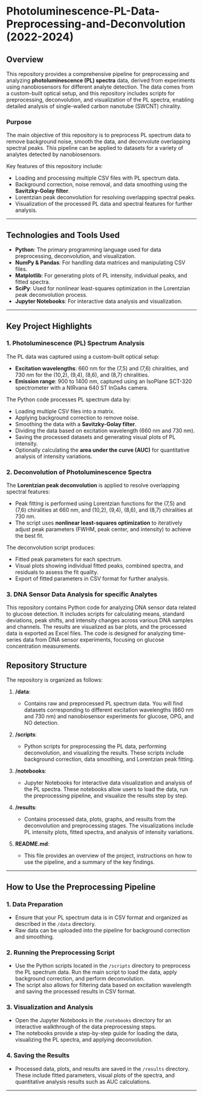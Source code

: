 # Photoluminescence-PL-Data-Preprocessing-and-Deconvolution (2022-2024)

## Overview
This repository provides a comprehensive pipeline for preprocessing and analyzing **photoluminescence (PL) spectra** data, derived from experiments using nanobiosensors for different analyte detection. The data comes from a custom-built optical setup, and this repository includes scripts for preprocessing, deconvolution, and visualization of the PL spectra, enabling detailed analysis of single-walled carbon nanotube (SWCNT) chirality.

### Purpose
The main objective of this repository is to preprocess PL spectrum data to remove background noise, smooth the data, and deconvolute overlapping spectral peaks. This pipeline can be applied to datasets for a variety of analytes detected by nanobiosensors.

Key features of this repository include:
- Loading and processing multiple CSV files with PL spectrum data.
- Background correction, noise removal, and data smoothing using the **Savitzky-Golay filter**.
- Lorentzian peak deconvolution for resolving overlapping spectral peaks.
- Visualization of the processed PL data and spectral features for further analysis.

---

## Technologies and Tools Used
- **Python**: The primary programming language used for data preprocessing, deconvolution, and visualization.
- **NumPy & Pandas**: For handling data matrices and manipulating CSV files.
- **Matplotlib**: For generating plots of PL intensity, individual peaks, and fitted spectra.
- **SciPy**: Used for nonlinear least-squares optimization in the Lorentzian peak deconvolution process.
- **Jupyter Notebooks**: For interactive data analysis and visualization.

---

## Key Project Highlights

### 1. Photoluminescence (PL) Spectrum Analysis
The PL data was captured using a custom-built optical setup:
- **Excitation wavelengths**: 660 nm for the (7,5) and (7,6) chiralities, and 730 nm for the (10,2), (9,4), (8,6), and (8,7) chiralities.
- **Emission range**: 900 to 1400 nm, captured using an IsoPlane SCT-320 spectrometer with a NIRvana 640 ST InGaAs camera.

The Python code processes PL spectrum data by:
- Loading multiple CSV files into a matrix.
- Applying background correction to remove noise.
- Smoothing the data with a **Savitzky-Golay filter**.
- Dividing the data based on excitation wavelength (660 nm and 730 nm).
- Saving the processed datasets and generating visual plots of PL intensity.
- Optionally calculating the **area under the curve (AUC)** for quantitative analysis of intensity variations.

### 2. Deconvolution of Photoluminescence Spectra
The **Lorentzian peak deconvolution** is applied to resolve overlapping spectral features:
- Peak fitting is performed using Lorentzian functions for the (7,5) and (7,6) chiralities at 660 nm, and (10,2), (9,4), (8,6), and (8,7) chiralities at 730 nm.
- The script uses **nonlinear least-squares optimization** to iteratively adjust peak parameters (FWHM, peak center, and intensity) to achieve the best fit.

The deconvolution script produces:
- Fitted peak parameters for each spectrum.
- Visual plots showing individual fitted peaks, combined spectra, and residuals to assess the fit quality.
- Export of fitted parameters in CSV format for further analysis.


### 3. DNA Sensor Data Analysis for specific Analytes

This repository contains Python code for analyzing DNA sensor data related to glucose detection. It includes scripts for calculating means, standard deviations, peak shifts, and intensity changes across various DNA samples and channels. The results are visualized as bar plots, and the processed data is exported as Excel files. The code is designed for analyzing time-series data from DNA sensor experiments, focusing on glucose concentration measurements.



## Repository Structure
The repository is organized as follows:

1. **/data**:
   - Contains raw and preprocessed PL spectrum data. You will find datasets corresponding to different excitation wavelengths (660 nm and 730 nm) and nanobiosensor experiments for glucose, OPG, and NO detection.
   
2. **/scripts**:
   - Python scripts for preprocessing the PL data, performing deconvolution, and visualizing the results. These scripts include background correction, data smoothing, and Lorentzian peak fitting.

3. **/notebooks**:
   - Jupyter Notebooks for interactive data visualization and analysis of the PL spectra. These notebooks allow users to load the data, run the preprocessing pipeline, and visualize the results step by step.

4. **/results**:
   - Contains processed data, plots, graphs, and results from the deconvolution and preprocessing stages. The visualizations include PL intensity plots, fitted spectra, and analysis of intensity variations.

5. **README.md**:
   - This file provides an overview of the project, instructions on how to use the pipeline, and a summary of the key findings.

---

## How to Use the Preprocessing Pipeline

### 1. Data Preparation
- Ensure that your PL spectrum data is in CSV format and organized as described in the `/data` directory.
- Raw data can be uploaded into the pipeline for background correction and smoothing.

### 2. Running the Preprocessing Script
- Use the Python scripts located in the `/scripts` directory to preprocess the PL spectrum data. Run the main script to load the data, apply background correction, and perform deconvolution.
- The script also allows for filtering data based on excitation wavelength and saving the processed results in CSV format.

### 3. Visualization and Analysis
- Open the Jupyter Notebooks in the `/notebooks` directory for an interactive walkthrough of the data preprocessing steps.
- The notebooks provide a step-by-step guide for loading the data, visualizing the PL spectra, and applying deconvolution.

### 4. Saving the Results
- Processed data, plots, and results are saved in the `/results` directory. These include fitted parameters, visual plots of the spectra, and quantitative analysis results such as AUC calculations.

---
